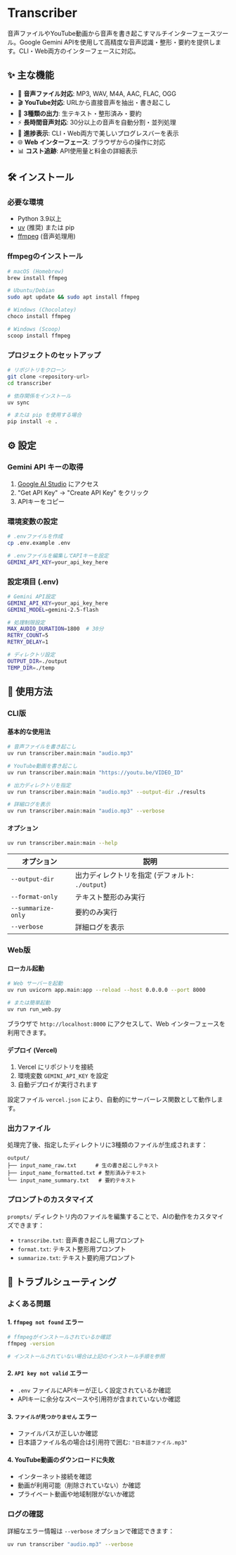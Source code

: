 # Transcriber

音声ファイルやYouTube動画から音声を書き起こすマルチインターフェースツール。Google Gemini APIを使用して高精度な音声認識・整形・要約を提供します。CLI・Web両方のインターフェースに対応。

## ✨ 主な機能

- 🎵 **音声ファイル対応**: MP3, WAV, M4A, AAC, FLAC, OGG
- 🎬 **YouTube対応**: URLから直接音声を抽出・書き起こし
- 📝 **3種類の出力**: 生テキスト・整形済み・要約
- ⚡ **長時間音声対応**: 30分以上の音声を自動分割・並列処理
- 🎨 **進捗表示**: CLI・Web両方で美しいプログレスバーを表示
- 🌐 **Web インターフェース**: ブラウザからの操作に対応
- 📊 **コスト追跡**: API使用量と料金の詳細表示

## 🛠️ インストール

### 必要な環境

- Python 3.9以上
- [uv](https://docs.astral.sh/uv/) (推奨) または pip
- [ffmpeg](https://ffmpeg.org/) (音声処理用)

### ffmpegのインストール

```bash
# macOS (Homebrew)
brew install ffmpeg

# Ubuntu/Debian
sudo apt update && sudo apt install ffmpeg

# Windows (Chocolatey)
choco install ffmpeg

# Windows (Scoop)
scoop install ffmpeg
```

### プロジェクトのセットアップ

```bash
# リポジトリをクローン
git clone <repository-url>
cd transcriber

# 依存関係をインストール
uv sync

# または pip を使用する場合
pip install -e .
```

## ⚙️ 設定

### Gemini API キーの取得

1. [Google AI Studio](https://aistudio.google.com/) にアクセス
2. "Get API Key" → "Create API Key" をクリック
3. APIキーをコピー

### 環境変数の設定

```bash
# .envファイルを作成
cp .env.example .env

# .envファイルを編集してAPIキーを設定
GEMINI_API_KEY=your_api_key_here
```

### 設定項目 (.env)

```bash
# Gemini API設定
GEMINI_API_KEY=your_api_key_here
GEMINI_MODEL=gemini-2.5-flash

# 処理制限設定
MAX_AUDIO_DURATION=1800  # 30分
RETRY_COUNT=5
RETRY_DELAY=1

# ディレクトリ設定
OUTPUT_DIR=./output
TEMP_DIR=./temp
```

## 🚀 使用方法

### CLI版

#### 基本的な使用法

```bash
# 音声ファイルを書き起こし
uv run transcriber.main:main "audio.mp3"

# YouTube動画を書き起こし
uv run transcriber.main:main "https://youtu.be/VIDEO_ID"

# 出力ディレクトリを指定
uv run transcriber.main:main "audio.mp3" --output-dir ./results

# 詳細ログを表示
uv run transcriber.main:main "audio.mp3" --verbose
```

#### オプション

```bash
uv run transcriber.main:main --help
```

| オプション | 説明 |
|------------|------|
| `--output-dir` | 出力ディレクトリを指定 (デフォルト: `./output`) |
| `--format-only` | テキスト整形のみ実行 |
| `--summarize-only` | 要約のみ実行 |
| `--verbose` | 詳細ログを表示 |

### Web版

#### ローカル起動

```bash
# Web サーバーを起動
uv run uvicorn app.main:app --reload --host 0.0.0.0 --port 8000

# または簡単起動
uv run run_web.py
```

ブラウザで `http://localhost:8000` にアクセスして、Web インターフェースを利用できます。

#### デプロイ (Vercel)

1. Vercel にリポジトリを接続
2. 環境変数 `GEMINI_API_KEY` を設定
3. 自動デプロイが実行されます

設定ファイル `vercel.json` により、自動的にサーバーレス関数として動作します。

### 出力ファイル

処理完了後、指定したディレクトリに3種類のファイルが生成されます：

```
output/
├── input_name_raw.txt      # 生の書き起こしテキスト
├── input_name_formatted.txt # 整形済みテキスト
└── input_name_summary.txt   # 要約テキスト
```

### プロンプトのカスタマイズ

`prompts/` ディレクトリ内のファイルを編集することで、AIの動作をカスタマイズできます：

- `transcribe.txt`: 音声書き起こし用プロンプト
- `format.txt`: テキスト整形用プロンプト  
- `summarize.txt`: テキスト要約用プロンプト

## 🐛 トラブルシューティング

### よくある問題

#### 1. `ffmpeg not found` エラー
```bash
# ffmpegがインストールされているか確認
ffmpeg -version

# インストールされていない場合は上記のインストール手順を参照
```

#### 2. `API key not valid` エラー
- `.env` ファイルにAPIキーが正しく設定されているか確認
- APIキーに余分なスペースや引用符が含まれていないか確認

#### 3. `ファイルが見つかりません` エラー
- ファイルパスが正しいか確認
- 日本語ファイル名の場合は引用符で囲む: `"日本語ファイル.mp3"`

#### 4. YouTube動画のダウンロードに失敗
- インターネット接続を確認
- 動画が利用可能（削除されていない）か確認
- プライベート動画や地域制限がないか確認

### ログの確認

詳細なエラー情報は `--verbose` オプションで確認できます：

```bash
uv run transcriber "audio.mp3" --verbose
```
